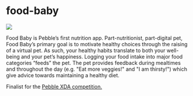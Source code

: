 food-baby
=========

<img src="http://danieljchen.com/images/project/foodbbmockup.png">

Food Baby is Pebble’s first nutrition app. Part-nutritionist, part-digital pet, Food Baby’s primary goal is to motivate healthy choices through the raising of a virtual pet. As such, your healthy habits translate to both your well-being and your pet’s happiness. Logging your food intake into major food categories “feeds” the pet. The pet provides feedback during mealtimes and throughout the day (e.g. "Eat more veggies!" and "I am thirsty!") which give advice towards maintaining a healthy diet.

Finalist for the <a href="http://forum.xda-developers.com/smartwatch/pebble/xda-partners-pebble-developer-challenge-t2825784">Pebble XDA competition.</a>
